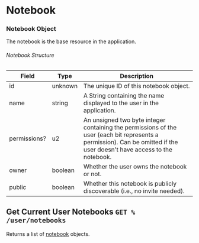 # Notebook

### Notebook Object
The notebook is the base resource in the application.

###### Notebook Structure
| Field        | Type    | Description                                                                                                                                                             |
|--------------|---------|-------------------------------------------------------------------------------------------------------------------------------------------------------------------------|
| id           | unknown | The unique ID of this notebook object.                                                                                                                                  |
| name         | string  | A String containing the name displayed to the user in the application.                                                                                                  |
| permissions? | u2      | An unsigned two byte integer containing the permissions of the user (each bit represents a permission). Can be omitted if the user doesn't have access to the notebook. |
| owner        | boolean | Whether the user owns the notebook or not.                                                                                                                              |
| public       | boolean | Whether this notebook is publicly discoverable (i.e., no invite needed).    

## Get Current User Notebooks ``GET % /user/notebooks``
Returns a list of [notebook](#notebook-object) objects.
